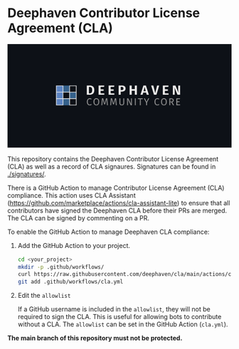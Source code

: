 # Deephaven Contributor License Agreement (CLA)

![Deephaven Data Labs Logo](docs/images/Deephaven_GH_Logo.svg)

This repository contains the Deephaven Contributor License Agreement (CLA) as well as a record of CLA signaures.  Signatures can be found in [./signatures/](./signatures/).

There is a GitHub Action to manage Contributor License Agreement (CLA) compliance.  This action uses CLA Assistant (https://github.com/marketplace/actions/cla-assistant-lite) to ensure that all contributors have signed the Deephaven CLA before their PRs are merged.  The CLA can be signed by commenting on a PR.  

To enable the GitHub Action to manage Deephaven CLA compliance:

1. Add the GitHub Action to your project.

    ```bash
    cd <your_project>
    mkdir -p .github/workflows/
    curl https://raw.githubusercontent.com/deephaven/cla/main/actions/cla.yml > .github/workflows/cla.yml
    git add .github/workflows/cla.yml
    ```

2. Edit the `allowlist`

    If a GitHub username is included in the `allowlist`, they will not be required to sign the CLA.  This is useful for allowing bots to contribute without a CLA.  The `allowlist` can be set in the GitHub Action (`cla.yml`).

**The main branch of this repository must not be protected.**

